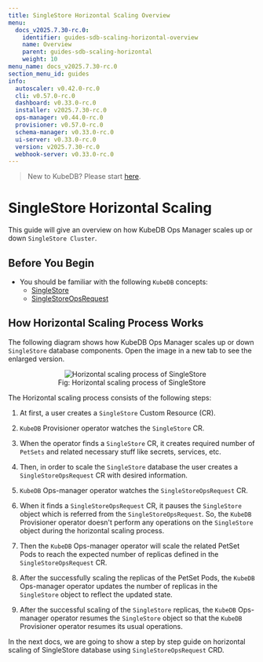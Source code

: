 ```yaml
---
title: SingleStore Horizontal Scaling Overview
menu:
  docs_v2025.7.30-rc.0:
    identifier: guides-sdb-scaling-horizontal-overview
    name: Overview
    parent: guides-sdb-scaling-horizontal
    weight: 10
menu_name: docs_v2025.7.30-rc.0
section_menu_id: guides
info:
  autoscaler: v0.42.0-rc.0
  cli: v0.57.0-rc.0
  dashboard: v0.33.0-rc.0
  installer: v2025.7.30-rc.0
  ops-manager: v0.44.0-rc.0
  provisioner: v0.57.0-rc.0
  schema-manager: v0.33.0-rc.0
  ui-server: v0.33.0-rc.0
  version: v2025.7.30-rc.0
  webhook-server: v0.33.0-rc.0
---
```


> New to KubeDB? Please start [here](/docs/v2025.7.30-rc.0/README).

# SingleStore Horizontal Scaling

This guide will give an overview on how KubeDB Ops Manager scales up or down `SingleStore Cluster`.

## Before You Begin

- You should be familiar with the following `KubeDB` concepts:
  - [SingleStore](/docs/v2025.7.30-rc.0/guides/singlestore/concepts/singlestore)
  - [SingleStoreOpsRequest](/docs/v2025.7.30-rc.0/guides/singlestore/concepts/opsrequest)

## How Horizontal Scaling Process Works

The following diagram shows how KubeDB Ops Manager scales up or down `SingleStore` database components. Open the image in a new tab to see the enlarged version.

<figure align="center">
  <img alt="Horizontal scaling process of SingleStore" src="/docs/v2025.7.30-rc.0/guides/singlestore/scaling/horizontal-scaling/overview/images/horizontal-scaling.svg">
<figcaption align="center">Fig: Horizontal scaling process of SingleStore</figcaption>
</figure>

The Horizontal scaling process consists of the following steps:

1. At first, a user creates a `SingleStore` Custom Resource (CR).

2. `KubeDB` Provisioner operator watches the `SingleStore` CR.

3. When the operator finds a `SingleStore` CR, it creates required number of `PetSets` and related necessary stuff like secrets, services, etc.

4. Then, in order to scale the `SingleStore` database the user creates a `SingleStoreOpsRequest` CR with desired information.

5. `KubeDB` Ops-manager operator watches the `SingleStoreOpsRequest` CR.

6. When it finds a `SingleStoreOpsRequest` CR, it pauses the `SingleStore` object which is referred from the `SingleStoreOpsRequest`. So, the `KubeDB` Provisioner operator doesn't perform any operations on the `SingleStore` object during the horizontal scaling process.  

7. Then the `KubeDB` Ops-manager operator will scale the related PetSet Pods to reach the expected number of replicas defined in the `SingleStoreOpsRequest` CR.

8. After the successfully scaling the replicas of the PetSet Pods, the `KubeDB` Ops-manager operator updates the number of replicas in the `SingleStore` object to reflect the updated state.

9. After the successful scaling of the `SingleStore` replicas, the `KubeDB` Ops-manager operator resumes the `SingleStore` object so that the `KubeDB` Provisioner operator resumes its usual operations.

In the next docs, we are going to show a step by step guide on horizontal scaling of SingleStore database using `SingleStoreOpsRequest` CRD.
